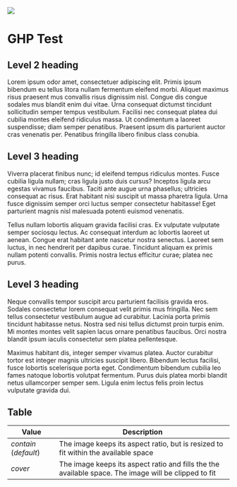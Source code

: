 [![](https://v3.juncture-digital.org/images/wb.svg)](https://v3.juncture-digital.org/wb)

# GHP Test

## Level 2 heading

Lorem ipsum odor amet, consectetuer adipiscing elit. Primis ipsum bibendum eu tellus litora nullam fermentum eleifend morbi. Aliquet maximus risus praesent mus convallis risus dignissim nisl. Congue dis congue sodales mus blandit enim dui vitae. Urna consequat dictumst tincidunt sollicitudin semper tempus vestibulum. Facilisi nec consequat platea dui cubilia montes eleifend ridiculus massa. Ut condimentum a laoreet suspendisse; diam semper penatibus. Praesent ipsum dis parturient auctor cras venenatis per. Penatibus fringilla libero finibus class conubia.

## Level 3 heading

Viverra placerat finibus nunc; id eleifend tempus ridiculus montes. Fusce cubilia ligula nullam; cras ligula justo duis cursus? Inceptos ligula arcu egestas vivamus faucibus. Taciti ante augue urna phasellus; ultricies consequat ac risus. Erat habitant nisi suscipit ut massa pharetra ligula. Urna fusce dignissim semper orci luctus semper consectetur habitasse! Eget parturient magnis nisl malesuada potenti euismod venenatis.

Tellus nullam lobortis aliquam gravida facilisi cras. Ex vulputate vulputate semper sociosqu lectus. Ac consequat interdum ac lobortis laoreet ut aenean. Congue erat habitant ante nascetur nostra senectus. Laoreet sem luctus, in nec hendrerit per dapibus curae. Tincidunt aliquam ex primis nullam potenti convallis. Primis nostra lectus efficitur curae; platea nec purus.

## Level 3 heading

Neque convallis tempor suscipit arcu parturient facilisis gravida eros. Sodales consectetur lorem consequat velit primis mus fringilla. Nec sem tellus consectetur vestibulum augue ad curabitur. Lacinia porta primis tincidunt habitasse netus. Nostra sed nisi tellus dictumst proin turpis enim. Mi montes montes velit sapien lacus ornare penatibus faucibus. Orci nostra blandit ipsum iaculis consectetur sem platea pellentesque.

Maximus habitant dis, integer semper vivamus platea. Auctor curabitur tortor est integer magnis ultricies suscipit libero. Bibendum lectus facilisi, fusce lobortis scelerisque porta eget. Condimentum bibendum cubilia leo fames natoque lobortis volutpat fermentum. Purus duis platea morbi blandit netus ullamcorper semper sem. Ligula enim lectus felis proin lectus vulputate gravida dui.

## Table

| Value | Description |
| -------- | ---------------------------------------- |
| *contain*  (_default_)  | The image keeps its aspect ratio, but is resized to fit within the available space |
| *cover*  | The image keeps its aspect ratio and fills the the available space. The image will be clipped to fit  |
